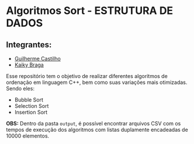 # Algoritmos Sort - ESTRUTURA DE DADOS

## Integrantes:
- [Guilherme Castilho](https://github.com/GuilhermeCastilho02)
- [Kaiky Braga](https://github.com/kaikybraga)

Esse repositório tem o objetivo de realizar diferentes algoritmos de ordenação em linguagem C++, bem como suas variações mais otimizadas. Sendo eles:

- Bubble Sort
- Selection Sort
- Insertion Sort

**OBS:** Dentro da pasta `output`, é possível encontrar arquivos CSV com os tempos de execução dos algoritmos com listas duplamente encadeadas de 10000 elementos.
